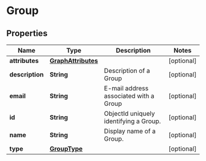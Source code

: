 # Group

## Properties
Name | Type | Description | Notes
------------ | ------------- | ------------- | -------------
**attributes** | [**GraphAttributes**](GraphAttributes.md) |  |  [optional]
**description** | **String** | Description of a Group |  [optional]
**email** | **String** | E-mail address associated with a Group |  [optional]
**id** | **String** | ObjectId uniquely identifying a Group. |  [optional]
**name** | **String** | Display name of a Group. |  [optional]
**type** | [**GroupType**](GroupType.md) |  |  [optional]
